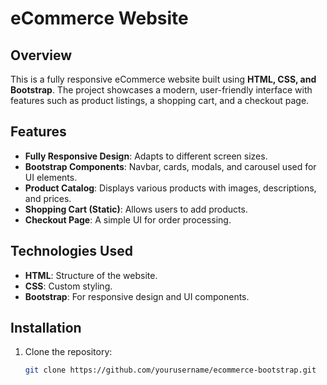 # eCommerce Website

## Overview
This is a fully responsive eCommerce website built using **HTML, CSS, and Bootstrap**. The project showcases a modern, user-friendly interface with features such as product listings, a shopping cart, and a checkout page.

## Features
- **Fully Responsive Design**: Adapts to different screen sizes.
- **Bootstrap Components**: Navbar, cards, modals, and carousel used for UI elements.
- **Product Catalog**: Displays various products with images, descriptions, and prices.
- **Shopping Cart (Static)**: Allows users to add products.
- **Checkout Page**: A simple UI for order processing.

## Technologies Used
- **HTML**: Structure of the website.
- **CSS**: Custom styling.
- **Bootstrap**: For responsive design and UI components.

## Installation
1. Clone the repository:
   ```sh
   git clone https://github.com/yourusername/ecommerce-bootstrap.git

